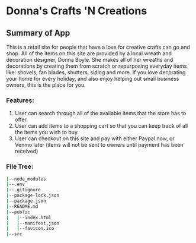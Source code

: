 # Donna's Crafts 'N Creations

## Summary of App

This is a retail site for people that have a love for creative crafts can go and shop.  All of the items on this site are provided by a  local wreath and decoration designer, Donna Boyle.  She makes all of her wreaths and decorations by creating them from scratch or repurposing everyday items like: shovels, fan blades, shutters, siding and more.  If you love decorating your home for every holiday, and also enjoy helping out small business owners, this is the place for you.

### Features:
1. User can search through all of the available items that the store has to offer.
2. User can add items to a shopping cart so that you can keep track of all the items you wish to buy.
3. User can checkout on this site and pay with either Paypal now, or Venmo later (items will not be sent to owners until payment has been received)

### File Tree:
``` bash
|--node_modules
|--.env
|--.gitignore
|--package-lock.json
|--package.json
|--README.md
|--public
|   |--index.html
|   |--manifest.json
|   |--favicon.ico
|--src
